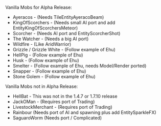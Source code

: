 Vanilla Mobs for Alpha Release:
+ Ayeracos - (Needs TileEntityAyeracoBeam)
+ KingOfScorchers - (Needs small AI port and add EntityKingOfScorchersMeteor)
+ Scorcher - (Needs AI port and EntityScorcherShot)
+ The Watcher - (Needs a big AI port)
+ Wildfire - (Like AridWarrior)
+ Grizzle / Grizzle White - (Follow example of Ehu)
+ HellPig - (Follow example of Ehu)
+ Husk - (Follow example of Ehu)
+ Smelter  - (Follow example of Ehu, needs Model/Render ported)
+ Snapper  - (Follow example of Ehu)
+ Stone Golem  - (Follow example of Ehu)

Vanilla Mobs not in Alpha Release:
+ HellBat - This was not in the 1.4.7 or 1.7.10 release
+ JackOMan - (Requires port of Trading)
+ LivestockMerchant - (Requires port of Trading)
+ Rainbour (Needs port of AI and spawning plus add EntitySparkleFX)
+ SaguaroWorm (Needs port / Complicated)
